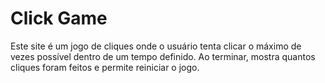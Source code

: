 # Click Game
Este site é um jogo de cliques onde o usuário tenta clicar o máximo de vezes possível dentro de um tempo definido. Ao terminar, mostra quantos cliques foram feitos e permite reiniciar o jogo.
